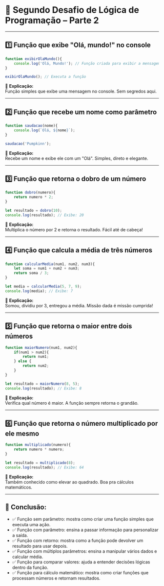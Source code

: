 # 🚀 Segundo Desafio de Lógica de Programação – Parte 2

---

## 1️⃣ Função que exibe "Olá, mundo!" no console

```javascript
function exibirOlaMundo(){
    console.log('Olá, Mundo!'); // Função criada para exibir a mensagem
}

exibirOlaMundo(); // Executa a função
```

📌 **Explicação:**  
Função simples que exibe uma mensagem no console. Sem segredos aqui.

---

## 2️⃣ Função que recebe um nome como parâmetro

```javascript
function saudacao(nome){
    console.log(`Olá, ${nome}`);
}

saudacao('Pumpkinn');
```

📌 **Explicação:**  
Recebe um nome e exibe ele com um "Olá". Simples, direto e elegante.

---

## 3️⃣ Função que retorna o dobro de um número

```javascript
function dobro(numero){
    return numero * 2; 
}

let resultado = dobro(10); 
console.log(resultado); // Exibe: 20
```

📌 **Explicação:**  
Multiplica o número por 2 e retorna o resultado. Fácil até de cabeça!

---

## 4️⃣ Função que calcula a média de três números

```javascript
function calcularMedia(num1, num2, num3){
    let soma = num1 + num2 + num3;
    return soma / 3;
}

let media = calcularMedia(5, 7, 9); 
console.log(media); // Exibe: 7
```

📌 **Explicação:**  
Somou, dividiu por 3, entregou a média. Missão dada é missão cumprida!

---

## 5️⃣ Função que retorna o maior entre dois números

```javascript
function maiorNumero(num1, num2){
    if(num1 > num2){
        return num1;
    } else {
        return num2;
    }
}

let resultado = maiorNumero(8, 5);
console.log(resultado); // Exibe: 8
```

📌 **Explicação:**  
Verifica qual número é maior. A função sempre retorna o grandão.

---

## 6️⃣ Função que retorna o número multiplicado por ele mesmo

```javascript
function multiplicado(numero){
    return numero * numero;
}

let resultado = multiplicado(8);
console.log(resultado); // Exibe: 64
```

📌 **Explicação:**  
Também conhecido como elevar ao quadrado. Boa pra cálculos matemáticos.

---

## 📃 Conclusão:

- ✅ Função sem parâmetro: mostra como criar uma função simples que executa uma ação.
- ✅ Função com parâmetro: ensina a passar informação para personalizar a saída.
- ✅ Função com retorno: mostra como a função pode devolver um resultado para usar depois.
- ✅ Função com múltiplos parâmetros: ensina a manipular vários dados e calcular média.
- ✅ Função para comparar valores: ajuda a entender decisões lógicas dentro da função.
- ✅ Função para cálculo matemático: mostra como criar funções que processam números e retornam resultados.
